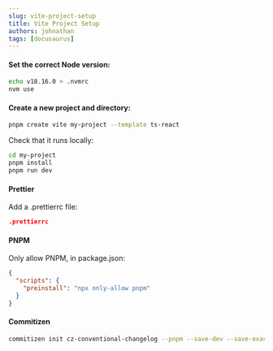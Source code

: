```yaml
---
slug: vite-project-setup
title: Vite Project Setup
authors: johnathan
tags: [docusaurus]
---
```


#### Set the correct Node version:

```bash
echo v18.16.0 > .nvmrc
nvm use
```

#### Create a new project and directory:

```bash
pnpm create vite my-project --template ts-react
```

Check that it runs locally:

```bash
cd my-project
pnpm install
pnpm run dev
```

#### Prettier

Add a .prettierrc file:

```json
.prettierrc
```

#### PNPM

Only allow PNPM, in package.json:

```json
{
  "scripts": {
    "preinstall": "npx only-allow pnpm"
  }
}
```

#### Commitizen

```bash
commitizen init cz-conventional-changelog --pnpm --save-dev --save-exact
```
